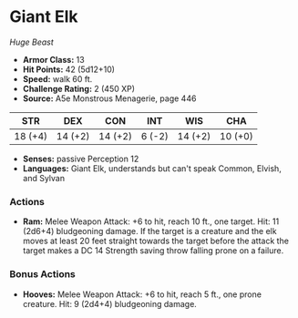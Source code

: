 # Giant Elk

*Huge* *Beast*

- **Armor Class:** 13
- **Hit Points:** 42 (5d12+10)
- **Speed:** walk 60 ft.
- **Challenge Rating:** 2 (450 XP)
- **Source:** A5e Monstrous Menagerie, page 446

| STR | DEX | CON | INT | WIS | CHA |
| --- | --- | --- | --- | --- | --- |
| 18 (+4) | 14 (+2) | 14 (+2) | 6 (-2) | 14 (+2) | 10 (+0) |

- **Senses:** passive Perception 12
- **Languages:** Giant Elk, understands but can't speak Common, Elvish, and Sylvan

### Actions

- **Ram:** Melee Weapon Attack: +6 to hit, reach 10 ft., one target. Hit: 11 (2d6+4) bludgeoning damage. If the target is a creature and the elk moves at least 20 feet straight towards the target before the attack  the target makes a DC 14 Strength saving throw  falling prone on a failure.

### Bonus Actions

- **Hooves:** Melee Weapon Attack: +6 to hit, reach 5 ft., one prone creature. Hit: 9 (2d4+4) bludgeoning damage.


